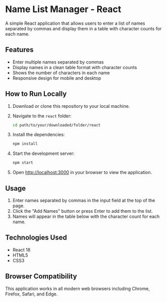 # Name List Manager - React

A simple React application that allows users to enter a list of names separated by commas and display them in a table with character counts for each name.

## Features

- Enter multiple names separated by commas
- Display names in a clean table format with character counts
- Shows the number of characters in each name
- Responsive design for mobile and desktop

## How to Run Locally

1. Download or clone this repository to your local machine.

2. Navigate to the `react` folder:

   ```bash
   cd path/to/your/downloaded/folder/react
   ```

3. Install the dependencies:

   ```bash
   npm install
   ```

4. Start the development server:

   ```bash
   npm start
   ```

5. Open [http://localhost:3000](http://localhost:3000) in your browser to view the application.

## Usage

1. Enter names separated by commas in the input field at the top of the page.
2. Click the "Add Names" button or press Enter to add them to the list.
3. Names will appear in the table below with the character count for each name.

## Technologies Used

- React 18
- HTML5
- CSS3

## Browser Compatibility

This application works in all modern web browsers including Chrome, Firefox, Safari, and Edge.
